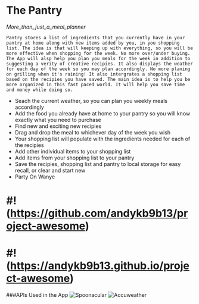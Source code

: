 # The Pantry

_More_than_just_a_meal_planner_

```
Pantry stores a list of ingredients that you currently have in your pantry at home along with new items added by you, in you shopping list. The idea is that will keeping up with everything, so you will be more effective when shopping for the week. No more over/under buying. The App will alsp help you plan you meals for the week in addition to suggesting a verity of creative recipies. It also displays the weather for each day of the week so you may plan accordingly. No more planing on grilling when it's raining! It also intergrates a shopping list based on the recipies you have saved. The main idea is to help you be more organized in this fast paced world. It will help you save time and money while doing so.
```

- Seach the current weather, so you can plan you weekly meals accordingly
- Add the food you already have at home to your pantry so you will know exactly what you need to purchase
- Find new and exciting new recipies
- Drag and drop the meal to whichever day of the week you wish
- Your shopping list will populate with the ingredients needed for each of the recipies
- Add other individual items to your shopping list
- Add items from your shopping list to your pantry
- Save the recipies, shopping list and pantry to local storage for easy recall, or clear and start new
- Party On Wanye

# #!(https://github.com/andykb9b13/project-awesome)
# #!(https://andykb9b13.github.io/project-awesome)

###APIs Used in the App
![Spoonacular](https://spoonacular.com/)
![Accuweather](https://www.accuweather.com/)

